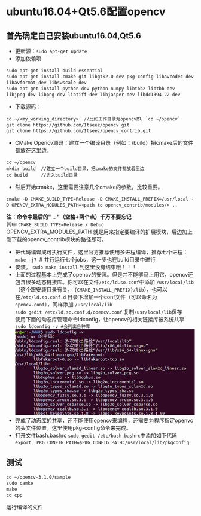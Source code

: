 # ubuntu16.04+Qt5.6配置opencv

## 首先确定自己安装ubuntu16.04,Qt5.6
* 更新源：`sudo apt-get update`
* 添加依赖项
```
sudo apt-get install build-essential
sudo apt-get install cmake git libgtk2.0-dev pkg-config libavcodec-dev libavformat-dev libswscale-dev
sudo apt-get install python-dev python-numpy libtbb2 libtbb-dev libjpeg-dev libpng-dev libtiff-dev libjasper-dev libdc1394-22-dev
```
* 下载源码：
```
cd ~/<my_working_directory>  //比如工作目录为opencv即，`cd ~/opencv`
git clone https://github.com/Itseez/opencv.git
git clone https://github.com/Itseez/opencv_contrib.git
```
* CMake Opencv源码：建立一个编译目录（例如：/build）把cmake后的文件都放在这里边。
```
cd ~/opencv
mkdir build  //建立一个build目录，把cmake的文件都放着里边
cd build　　　//进入build目录
```
* 然后开始cmake，这里需要注意几个cmake的参数，比较重要。
```
cmake -D CMAKE_BUILD_TYPE=Release -D CMAKE_INSTALL_PREFIX=/usr/local -D OPENCV_EXTRA_MODULES_PATH=<path to opencv_contrib/modules/> ..
```
**注：命令中最后的"  .. "（空格+两个点）千万不要忘记**  
其中 `CMAKE_BUILD_TYPE=Release / Debug`  
OPENCV_EXTRA_MODULES_PATH 就是用来指定要编译的扩展模块，后边加上刚下载的opencv_contrib模块的路径即可。
* 把代码编译成可执行文件，这里官方推荐使用多进程编译，推荐七个进程：  
`make -j7 `# 并行运行七个jobs，这一步也在build目录中进行
* 安装。
`sudo make install`
到这里没有结束哦！！！  
* 上面的过程基本上完成了opencv的安装。但是并不能够马上用它，opencv还包含很多动态链接库。你可以在文件`/etc/ld.so.conf`中添加 `/usr/local/lib`（这个跟安装目录有关， `{CMAKE_INSTALL_PREFIX}/lib`），也可以在`/etc/ld.so.conf.d` 目录下增加一个conf文件（可以命名为 `opencv.conf`），同样添加 `/usr/local/lib`  
`sudo gedit /etc/ld.so.conf.d/opencv.conf` 复制`/usr/local/lib`保存  
使用下面的动态库管理命令ldconfig，让opencv的相关链接库被系统共享  
`sudo ldconfig -v #会列出各种库`  
 ![](0.png)  
* 完成了动态库的共享，还不能使用opencv来编程，还需要为程序指定openvc的头文件位置。这里使用pkg-config命令来完成。
* 打开文件bash.bashrc `sudo gedit /etc/bash.bashrc`中添加如下代码  
`export  PKG_CONFIG_PATH=$PKG_CONFIG_PATH:/usr/local/lib/pkgconfig ` 
## 测试
```
cd ~/opencv-3.1.0/sample
sudo camke
make
cd cpp
```
运行编译的文件
